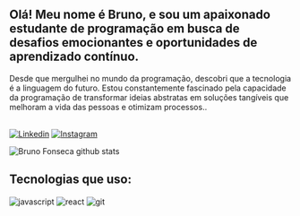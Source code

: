 ## Olá! Meu nome é Bruno, e sou um apaixonado estudante de programação em busca de desafios emocionantes e oportunidades de aprendizado contínuo.

Desde que mergulhei no mundo da programação, descobri que a tecnologia é a linguagem do futuro. Estou constantemente fascinado pela capacidade da programação de transformar ideias abstratas em soluções tangíveis que melhoram a vida das pessoas e otimizam processos..

<br/>[![Linkedin](https://img.shields.io/badge/LinkedIn-0077B5?style=for-the-badge&logo=linkedin&logoColor=white)](https://www.linkedin.com/in/bruno-fonseca-092b19234/)
[![Instagram](https://img.shields.io/badge/Instagram-E4405F?style=for-the-badge&logo=instagram&logoColor=white)](https://www.instagram.com/brunoufz/)

![Bruno Fonseca github stats](https://github-readme-stats.vercel.app/api?username=fonsecasBruno&show_icons=true&theme=transparent)

## Tecnologias que uso:

<div style="display: inline_block">
  <img align="center" alt="javascript" src="https://img.shields.io/badge/JavaScript-323330?style=for-the-badge&logo=javascript&logoColor=F7DF1E%22%3E">
  <img align ="center" alt="react" src="https://img.shields.io/badge/React-20232A?style=for-the-badge&logo=react&logoColor=61DAFB%22%3E">
  <img align="center" alt="git" src="https://img.shields.io/badge/GIT-E44C30?style=for-the-badge&logo=git&logoColor=white%22%3E">
<div/>
